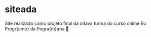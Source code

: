 # siteada
Site realizado como projeto final da oitava turma do curso online Eu Progr{amo} da Pogra{m}aria :purple_heart: 
